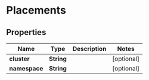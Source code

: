 

# Placements


## Properties

| Name | Type | Description | Notes |
|------------ | ------------- | ------------- | -------------|
|**cluster** | **String** |  |  [optional] |
|**namespace** | **String** |  |  [optional] |



